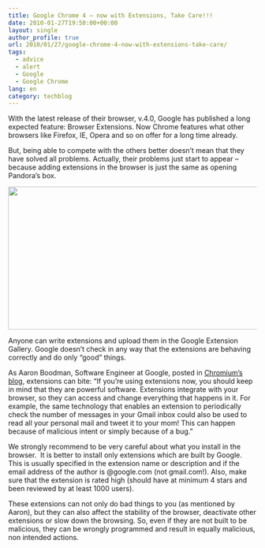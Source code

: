 ```yaml
---
title: Google Chrome 4 – now with Extensions, Take Care!!!
date: 2010-01-27T19:50:00+00:00
layout: single
author_profile: true
url: 2010/01/27/google-chrome-4-now-with-extensions-take-care/
tags:
  - advice
  - alert
  - Google
  - Google Chrome
lang: en
category: techblog
---
```

With the latest release of their browser, v.4.0, Google has published a long expected feature: Browser Extensions. Now Chrome features what other browsers like Firefox, IE, Opera and so on offer for a long time already.

But, being able to compete with the others better doesn’t mean that they have solved all problems. Actually, their problems just start to appear – because adding extensions in the browser is just the same as opening Pandora’s box.

<div>
  <a href="http://4.bp.blogspot.com/_vaUVXcmC3OI/S2CRL1eG1VI/AAAAAAAAAww/LiW8CjlGJvQ/s1600-h/chrome-ext.png" imageanchor="1"><img border="0" height="290" src="http://4.bp.blogspot.com/_vaUVXcmC3OI/S2CRL1eG1VI/AAAAAAAAAww/LiW8CjlGJvQ/s640/chrome-ext.png" width="640" /></a>
</div>

Anyone can write extensions and upload them in the Google Extension Gallery. Google doesn’t check in any way that the extensions are behaving correctly and do only “good” things.

As Aaron Boodman, Software Engineer at Google, posted in [Chromium’s blog](http://blog.chromium.org/2009/07/careful-extensions-can-bite.html), extensions can bite: “If you’re using extensions now, you should keep in mind that they are powerful software. Extensions integrate with your browser, so they can access and change everything that happens in it. For example, the same technology that enables an extension to periodically check the number of messages in your Gmail inbox could also be used to read all your personal mail and tweet it to your mom! This can happen because of malicious intent or simply because of a bug.”

We strongly recommend to be very careful about what you install in the browser.  It is better to install only extensions which are built by Google. This is usually specified in the extension name or description and if the email address of the author is @google.com (not gmail.com!). Also, make sure that the extension is rated high (should have at minimum 4 stars and been reviewed by at least 1000 users).

These extensions can not only do bad things to you (as mentioned by Aaron), but they can also affect the stability of the browser, deactivate other extensions or slow down the browsing. So, even if they are not built to be malicious, they can be wrongly programmed and result in equally malicious, non intended actions.